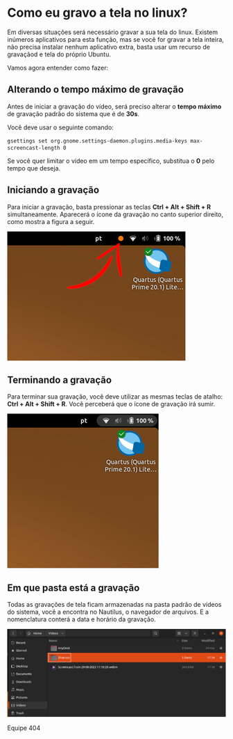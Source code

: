 # Como eu gravo a tela no linux?

Em diversas situações será necessário gravar a sua tela do linux. Existem inúmeros aplicativos para esta função, mas se você for gravar a tela inteira, não precisa instalar nenhum aplicativo extra, basta usar um recurso de gravaçãod e tela do próprio Ubuntu. 

Vamos agora entender como fazer:

## Alterando o tempo máximo de gravação

Antes de iniciar a gravação do vídeo, será preciso alterar o **tempo máximo** de gravação padrão do sistema que é de **30s**.

Você deve usar o seguinte comando: 
```
gsettings set org.gnome.settings-daemon.plugins.media-keys max-screencast-length 0
```

Se você quer limitar o vídeo em um tempo específico, substitua o **0** pelo tempo que deseja.

## Iniciando a gravação

Para iniciar a gravação, basta pressionar as teclas **Ctrl + Alt + Shift + R** simultaneamente. Aparecerá o ícone da gravação no canto superior direito, como mostra a figura a seguir.

![Untitled](imgs/record_icon.png)


## Terminando a gravação

Para terminar sua gravação, você deve utilizar as mesmas teclas de atalho: **Ctrl + Alt + Shift + R**. Você perceberá que o ícone de gravação irá sumir. 

![Untitled](imgs/without_icon.png)


## Em que pasta está a gravação

Todas as gravações de tela ficam armazenadas na pasta padrão de vídeos do sistema, você a encontra no Nautilus, o navegador de arquivos. E a nomenclatura conterá a data e horário da gravação.

![Untitled](imgs/folder_Videos.png)


Equipe 404
